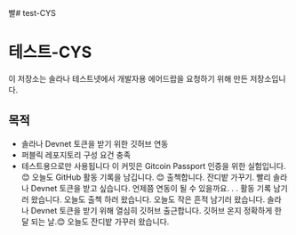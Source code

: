 빨# test-CYS
# 테스트-CYS

이 저장소는 솔라나 테스트넷에서 개발자용 에어드랍을 요청하기 위해 만든 저장소입니다.

## 목적

- 솔라나 Devnet 토큰을 받기 위한 깃허브 연동
- 퍼블릭 레포지토리 구성 요건 충족
- 테스트용으로만 사용됩니다
이 커밋은 Gitcoin Passport 인증을 위한 실험입니다. 😊
오늘도 GitHub 활동 기록을 남깁니다. 😊
출첵합니다.
잔디밭 가꾸기.
빨리 솔라나 Devnet 토큰을 받고 싶습니다.  언제쯤 연동이 될 수 있을까요. . .
활동 기록 남기러 왔습니다.
오늘도 출첵 하러 왔습니다.
오늘도 작은 흔적 남기러 왔습니다.
솔라나 Devnet 토큰을 받기 위해 열심히 깃허브 출근합니다.
깃허브 온지 정확하게 한달 되는 날.😊
오늘도 잔디밭 가꾸러 왔습니다.
